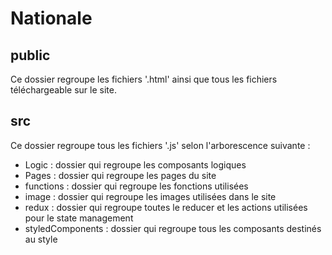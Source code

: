 # Nationale

## public

Ce dossier regroupe les fichiers '.html' ainsi que tous les fichiers téléchargeable sur le site.

## src

Ce dossier regroupe tous les fichiers '.js' selon l'arborescence suivante :

- Logic : dossier qui regroupe les composants logiques
- Pages : dossier qui regroupe les pages du site
- functions : dossier qui regroupe les fonctions utilisées
- image : dossier qui regroupe les images utilisées dans le site
- redux : dossier qui regroupe toutes le reducer et les actions utilisées pour le state management
- styledComponents : dossier qui regroupe tous les composants destinés au style
